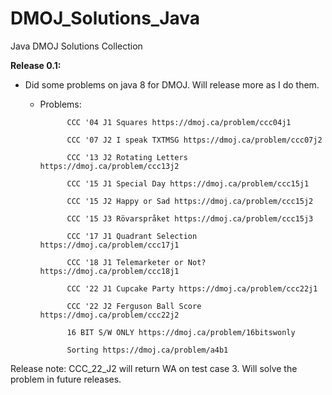 # DMOJ_Solutions_Java
Java DMOJ Solutions Collection

**Release 0.1:** 

- Did some problems on java 8 for DMOJ. Will release more as I do them.
  - Problems: 
 
              CCC '04 J1 Squares https://dmoj.ca/problem/ccc04j1
 
              CCC '07 J2 I speak TXTMSG https://dmoj.ca/problem/ccc07j2
              
              CCC '13 J2 Rotating Letters https://dmoj.ca/problem/ccc13j2
              
              CCC '15 J1 Special Day https://dmoj.ca/problem/ccc15j1
              
              CCC '15 J2 Happy or Sad https://dmoj.ca/problem/ccc15j2
              
              CCC '15 J3 Rövarspråket https://dmoj.ca/problem/ccc15j3
              
              CCC '17 J1 Quadrant Selection https://dmoj.ca/problem/ccc17j1
              
              CCC '18 J1 Telemarketer or Not? https://dmoj.ca/problem/ccc18j1
              
              CCC '22 J1 Cupcake Party https://dmoj.ca/problem/ccc22j1
              
              CCC '22 J2 Ferguson Ball Score https://dmoj.ca/problem/ccc22j2
              
              16 BIT S/W ONLY https://dmoj.ca/problem/16bitswonly
              
              Sorting https://dmoj.ca/problem/a4b1


Release note: CCC_22_J2 will return WA on test case 3. Will solve the problem in future releases.
